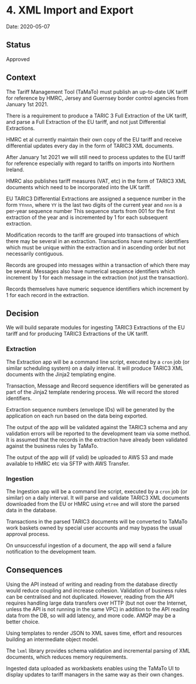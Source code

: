 # 4. XML Import and Export

Date: 2020-05-07

## Status

Approved

## Context

The Tariff Management Tool (TaMaTo) must publish an up-to-date UK tariff for reference by HMRC, Jersey and Guernsey border control agencies from January 1st 2021.

There is a requirement to produce a TARIC 3 Full Extraction of the UK tariff, and parse a Full Extraction of the EU tariff, and not just Differential Extractions.

HMRC et al currently maintain their own copy of the EU tariff and receive differential updates every day in the form of TARIC3 XML documents.

After January 1st 2021 we will still need to process updates to the EU tariff for reference especially with regard to tariffs on imports into Northern Ireland.

HMRC also publishes tariff measures (VAT, etc) in the form of TARIC3 XML documents which need to be incorporated into the UK tariff.

EU TARIC3 Differential Extractions are assigned a sequence number in the form `YYnnn`, where `YY` is the last two digits of the current year and `nnn` is a per-year sequence number This sequence starts from 001 for the first extraction of the year and is incremented by 1 for each subsequent extraction.

Modification records to the tariff are grouped into transactions of which there may be several in an extraction. Transactions have numeric identifiers which must be unique within the extraction and in ascending order but not necessarily contiguous.

Records are grouped into messages within a transaction of which there may be several. Messages also have numerical sequence identifiers which increment by 1 for each message in the extraction (not just the transaction).

Records themselves have numeric sequence identifiers which increment by 1 for each record in the extraction.

## Decision

We will build separate modules for ingesting TARIC3 Extractions of the EU tariff and for producing TARIC3 Extractions of the UK tariff.

### Extraction

The Extraction app will be a command line script, executed by a `cron` job (or similar scheduling system) on a daily interval. It will produce TARIC3 XML documents with the Jinja2 templating engine.

Transaction, Message and Record sequence identifiers will be generated as part of the Jinja2 template rendering process. We will record the stored identifiers.

Extraction sequence numbers (envelope IDs) will be generated by the application on each run based on the data being exported.

The output of the app will be validated against the TARIC3 schema and any validation errors will be reported to the development team via some method. It is assumed that the records in the extraction have already been validated against the business rules by TaMaTo.

The output of the app will (if valid) be uploaded to AWS S3 and made available to HMRC etc via SFTP with AWS Transfer.

### Ingestion

The Ingestion app will be a command line script, executed by a `cron` job (or similar) on a daily interval. It will parse and validate TARIC3 XML documents downloaded from the EU or HMRC using `etree` and will store the parsed data in the database.

Transactions in the parsed TARIC3 documents will be converted to TaMaTo work baskets owned by special user accounts and may bypass the usual approval process.

On unsuccessful ingestion of a document, the app will send a failure notification to the development team.

## Consequences

Using the API instead of writing and reading from the database directly would reduce coupling and increase cohesion. Validation of business rules can be centralised and not duplicated. However, reading from the API requires handling large data transfers over HTTP (but not over the Internet, unless the API is not running in the same VPC) in addition to the API reading data from the DB, so will add latency, and more code. AMQP may be a better choice.

Using templates to render JSON to XML saves time, effort and resources building an intermediate object model.

The `lxml` library provides schema validation and incremental parsing of XML documents, which reduces memory requirements.

Ingested data uploaded as workbaskets enables using the TaMaTo UI to display updates to tariff managers in the same way as their own changes.
